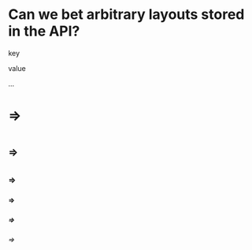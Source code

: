 # Can we bet arbitrary layouts stored in the API?

<div>
    <p>key</p>
    <p>value</p>
...



<h1> => <h3 style="font-size: xx-large">
<h2> => <h3 style="font-size: x-large">
<h3> => <h3>
<h4> => <h3 style="font-size: medium">
<h5> => <h3 style="font-size: small">
<h6> => <h3 style="font-size: x-small">
